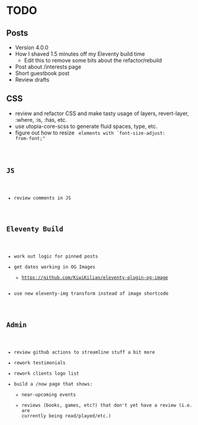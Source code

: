 # TODO

## Posts

- Version 4.0.0
- How I shaved 1.5 minutes off my Eleventy build time
    - Edit this to remove some bits about the refactor/rebuild
- Post about /interests page
- Short guestbook post
- Review drafts

## CSS

- review and refactor CSS and make tasty usage of layers, revert-layer, :where, :is, :has, etc.
- use utopia-core-scss to generate fluid spaces, type, etc.
- figure out how to resize <code> elements with `font-size-adjust: from-font;"

## JS

- review comments in JS

## Eleventy Build

- work out logic for pinned posts
- get dates working in OG Images
    - https://github.com/KiwiKilian/eleventy-plugin-og-image
- use new eleventy-img transform instead of image shortcode

## Admin

- review github actions to streamline stuff a bit more
- rework testimonials
- rework clients logo list
- build a /now page that shows:
    - near-upcoming events
    - reviews (books, games, etc?) that don't yet have a review (i.e. are currently being read/played/etc.)
